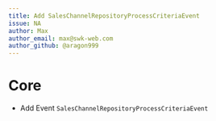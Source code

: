 ```yaml
---
title: Add SalesChannelRepositoryProcessCriteriaEvent
issue: NA
author: Max
author_email: max@swk-web.com
author_github: @aragon999
---
```

# Core
* Add Event `SalesChannelRepositoryProcessCriteriaEvent`
